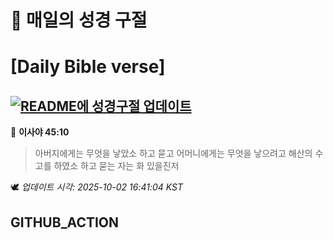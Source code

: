 # 🙏 매일의 성경 구절
# [Daily Bible verse]
## [![README에 성경구절 업데이트](https://github.com/DONGSUKA/first_test/actions/workflows/update-readme-bible.yml/badge.svg)](https://github.com/DONGSUKA/first_test/actions/workflows/update-readme-bible.yml)
<!-- START_BIBLE_VERSE -->
📖 **이사야 45:10**
> 아버지에게는 무엇을 낳았소 하고 묻고 어머니에게는 무엇을 낳으려고 해산의 수고를 하였소 하고 묻는 자는 화 있을진저

🕊️ _업데이트 시각: 2025-10-02 16:41:04 KST_
  <!-- END_BIBLE_VERSE -->
## GITHUB_ACTION
